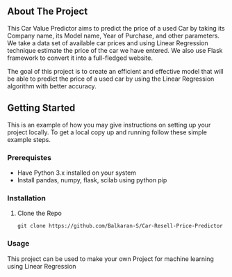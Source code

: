 ## About The Project
This Car Value Predictor aims to predict the price of a used Car by taking its Company name, its Model name, Year of Purchase, and other parameters. We take a data set of available car prices and using Linear Regression technique estimate the price of the car we have entered.
We also use Flask framework to convert it into a full-fledged website.

The goal of this project is to create an efficient and effective model that will be able to  predict the price of a used car by using the Linear Regression algorithm with better accuracy.

## Getting Started
This is an example of how you may give instructions on setting up your project locally. To get a local copy up and running follow these simple example steps.
### Prerequistes
- Have Python 3.x installed on your system
- Install pandas, numpy, flask, scilab using python pip

### Installation
1. Clone the Repo
   ```
   git clone https://github.com/Balkaran-S/Car-Resell-Price-Predictor
   ```

### Usage
This project can be used to make your own Project for machine learning using Linear Regression
